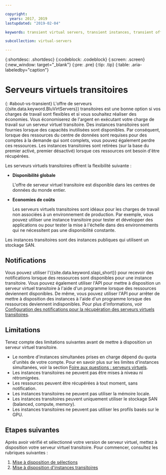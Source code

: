 ```yaml
---

copyright:
  years: 2017, 2019
lastupdated: "2019-02-04"

keywords: transient virtual servers, transient instances, transient offering, cost savings

subcollection: virtual-servers

---
```


{:shortdesc: .shortdesc}
{:codeblock: .codeblock}
{:screen: .screen}
{:new_window: target="_blank"}
{:pre: .pre}
{:tip: .tip}
{:table: .aria-labeledby="caption"}

# Serveurs virtuels transitoires
{: #about-vs-transient}
L'offre de serveurs {{site.data.keyword.BluVirtServers}} transitoires est une bonne option si vos charges de travail sont flexibles et si vous souhaitez réaliser des économies. Vous économiserez de l'argent en exécutant votre charge de travail sur un serveur virtuel transitoire. Des instances transitoires sont fournies lorsque des capacités inutilisées sont disponibles. Par conséquent, lorsque des ressources du centre de données sont requises pour des comptes à la demande qui sont complets, vous pouvez également perdre ces ressources. Les instances transitoires sont retirées (sur la base du premier activé, premier désactivé) lorsque ces ressources ont besoin d'être récupérées.   

Les serveurs virtuels transitoires offrent la flexibilité suivante :

* **Disponibilité globale**

    L'offre de serveur virtuel transitoire est disponible dans les centres de données du monde entier.

* **Economies de coûts**

    Les serveurs virtuels transitoires sont idéaux pour les charges de travail non associées à un environnement de production. Par exemple, vous pouvez utiliser une instance transitoire pour tester et développer des applications ou pour tester la mise à l'échelle dans des environnements qui ne nécessitent pas une disponibilité constante.

Les instances transitoires sont des instances publiques qui utilisent un stockage SAN.

## Notifications
Vous pouvez utiliser l'{{site.data.keyword.slapi_short}} pour recevoir des notifications lorsque des ressources sont disponibles pour une instance transitoire. Vous pouvez également utiliser l'API pour mettre à disposition un serveur virtuel transitoire à l'aide d'un programme lorsque des ressources deviennent disponibles. De même, vous pouvez utiliser l'API pour arrêter de mettre à disposition des instances à l'aide d'un programme lorsque des ressources deviennent indisponibles. Pour plus d'informations, voir [Configuration des notifications pour la récupération des serveurs virtuels transitoires](/docs/vsi?topic=virtual-servers-configuring-notifications-for-reclaims-of-transient-virtual-servers).

## Limitations
Tenez compte des limitations suivantes avant de mettre à disposition un serveur virtuel transitoire.

* Le nombre d'instances simultanées prises en charge dépend du quota d'unités de votre compte. Pour en savoir plus sur les limites d'instances simultanées, voir la section [Foire aux questions : serveurs virtuels](/docs/vsi?topic=virtual-servers-faqs-virtual-servers#concurrent).
* Les instances transitoires ne peuvent pas être mises à niveau ni rétromigrées.
* Les ressources peuvent être récupérées à tout moment, sans notification.
* Les instances transitoires ne peuvent pas utiliser la mémoire locale.
* Les instances transitoires peuvent uniquement utiliser le stockage SAN (balanced, compute, memory).
* Les instances transitoires ne peuvent pas utiliser les profils basés sur le GPU.


## Etapes suivantes

Après avoir vérifié et sélectionné votre version de serveur virtuel, mettez à disposition votre serveur virtuel transitoire. Pour commencer, consultez les rubriques suivantes :
1. [Mise à disposition de sélections](/docs/vsi?topic=virtual-servers-provisioning-selections)
2. [Mise à disposition d'instances transitoires](/docs/vsi?topic=virtual-servers-ordering-vs-transient)

